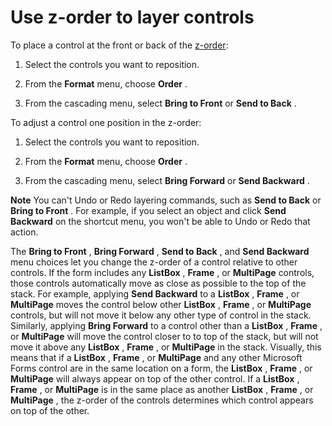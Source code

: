 
# Use z-order to layer controls

To place a control at the front or back of the [z-order](b8bdf64f-5920-1ae9-16d0-b26d09524a30.md):



1. Select the controls you want to reposition.
    
2. From the  **Format** menu, choose **Order** .
    
3. From the cascading menu, select  **Bring to Front** or **Send to Back** .
    

To adjust a control one position in the z-order:


1. Select the controls you want to reposition.
    
2. From the  **Format** menu, choose **Order** .
    
3. From the cascading menu, select  **Bring Forward** or **Send Backward** .
    


 **Note**  You can't Undo or Redo layering commands, such as  **Send to Back** or **Bring to Front** . For example, if you select an object and click **Send Backward** on the shortcut menu, you won't be able to Undo or Redo that action.

The  **Bring to Front** , **Bring Forward** , **Send to Back** , and **Send Backward** menu choices let you change the z-order of a control relative to other controls. If the form includes any **ListBox** , **Frame** , or **MultiPage** controls, those controls automatically move as close as possible to the top of the stack. For example, applying **Send Backward** to a **ListBox** , **Frame** , or **MultiPage** moves the control below other **ListBox** , **Frame** , or **MultiPage** controls, but will not move it below any other type of control in the stack. Similarly, applying **Bring Forward** to a control other than a **ListBox** , **Frame** , or **MultiPage** will move the control closer to to top of the stack, but will not move it above any **ListBox** , **Frame** , or **MultiPage** in the stack.
Visually, this means that if a  **ListBox** , **Frame** , or **MultiPage** and any other Microsoft Forms control are in the same location on a form, the **ListBox** , **Frame** , or **MultiPage** will always appear on top of the other control. If a **ListBox** , **Frame** , or **MultiPage** is in the same place as another **ListBox** , **Frame** , or **MultiPage** , the z-order of the controls determines which control appears on top of the other.

